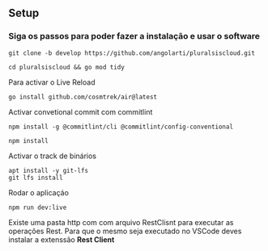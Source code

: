 ## Setup

### Siga os passos para poder fazer a instalação e usar o software


```shell
git clone -b develop https://github.com/angolarti/pluralsiscloud.git
```

```shell
cd pluralsiscloud && go mod tidy
```

Para activar o Live Reload

```shell
go install github.com/cosmtrek/air@latest 
```

Activar convetional commit com commitlint

```shell
npm install -g @commitlint/cli @commitlint/config-conventional
```

```shell
npm install
```

Activar o track de binários

```shell
apt install -y git-lfs
git lfs install
```

Rodar o aplicaçáo

```shell
npm run dev:live
```

Existe uma pasta http com com arquivo RestClisnt para executar as operações Rest. Para que o mesmo seja executado no VSCode deves instalar a extenssão **Rest Client**